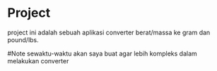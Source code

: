 # Project
project ini adalah sebuah aplikasi converter berat/massa ke gram dan pound/lbs.

#Note 
sewaktu-waktu akan saya buat agar lebih kompleks dalam melakukan converter
